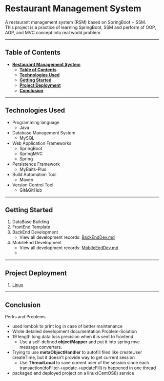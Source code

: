# Restaurant Management System
A restaurant management system (RSM) based on SpringBoot + SSM.  
This project is a practice of learning SpringBoot, SSM
and perform of OOP, AOP, and MVC concept into real world problem.

---
## Table of Contents
- **[Restaurant Management System](#restaurant-management-system)**
    - **[Table of Contents](#table-of-contents)**
    - **[Technologies Used](#technologies-used)**
    - **[Getting Started](#getting-started)**
    - **[Project Deployment](#project-deployment)**
    - **[Conclusion](#Conclusion)**

---
## Technologies Used
- Programming language
  - Java
- Database Management System
  - MySQL
- Web Application Frameworks
  - SpringBoot
  - SpringMVC
  - Spring
- Persistence Framework
  - MyBaits-Plus
- Build Automation Tool
  - Maven
- Version Control Tool
  - Git&GitHub

---
## Getting Started
1. DataBase Building
2. FrontEnd Template
3. BackEnd Development
   - View all development records: [BackEndDev.md](Note/1_BackEndDev.md)
4. MobileEnd Development
   - View all development records: [MobileEndDev.md](Note/2_MobileEndDev.md)
   - 
---
## Project Deployment
1. [Linux](Note/3_Linux.md)

---
## Conclusion
Perks and Problems
- used lombok to print log in case of better maintenance
- Wrote detailed development documentation
  Problem-Solution
- 19 length long data loss precision when it is sent to frontend
  - Use a self-defined **objectMapper** and put it into spring mvc message converters.
- Trying to use **metaObjectHandler** to autofill filed like createUser createTime, but it doesn't provide way to get current session
  - Use **ThreadLocal** to save current user of the session since each transaction(doFilter->update->updateFill) is happened in one thread
- packaged and deployed project on a linux(CentOS8) service


